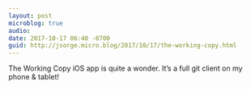 ```yaml
---
layout: post
microblog: true
audio: 
date: 2017-10-17 06:40 -0700
guid: http://jsorge.micro.blog/2017/10/17/the-working-copy.html
---
```

The Working Copy iOS app is quite a wonder. It’s a full git client on my phone & tablet!
